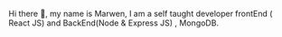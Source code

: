 Hi there 👋, my name is Marwen,
I am a self taught developer frontEnd ( React JS) and BackEnd(Node & Express JS) , MongoDB.


